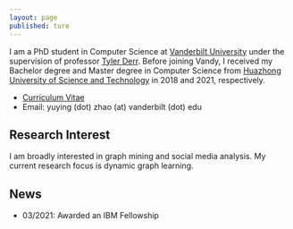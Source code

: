 ```yaml
---
layout: page
published: ture
---
```


I am a PhD student in Computer Science at [Vanderbilt University](https://www.vanderbilt.edu/) under the supervision of professor [Tyler Derr](https://tylersnetwork.github.io/). 
Before joining Vandy, I received my Bachelor degree and Master degree in Computer Science from [Huazhong University of Science and Technology](https://www.hust.edu.cn/) in 2018 and 2021, respectively.

- [Curriculum Vitae](https://marbooooo.github.io/CV.pdf)
- Email: yuying (dot) zhao (at) vanderbilt (dot) edu

## **Research Interest**
I am broadly interested in graph mining and social media analysis. My current research focus is dynamic graph learning.

## **News**
- 03/2021: Awarded an IBM Fellowship

